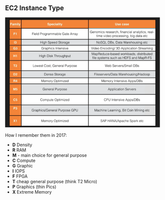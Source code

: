 ## EC2 Instance Type ##

![Alt text](images/EC2InstanceType.png?raw=true "EC2 Instance Type")

How I remember them in 2017:
* **D** Density
* **R** RAM
* **M** - main choice for general purpose
* **C** Compute
* **G** Graphic
* **I** IOPS
* **F** FPGA
* **T** cheap general purpose (think T2 Micro)
* **P** Graphics (thin Pics)
* **X** Extreme Memory
